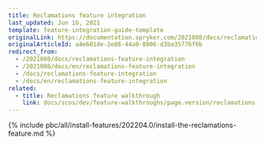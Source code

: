 ```yaml
---
title: Reclamations feature integration
last_updated: Jun 16, 2021
template: feature-integration-guide-template
originalLink: https://documentation.spryker.com/2021080/docs/reclamations-feature-integration
originalArticleId: a4e601de-2e86-44a0-8806-d3ba35776f6b
redirect_from:
  - /2021080/docs/reclamations-feature-integration
  - /2021080/docs/en/reclamations-feature-integration
  - /docs/reclamations-feature-integration
  - /docs/en/reclamations-feature-integration
related:
  - title: Reclamations feature walkthrough
    link: docs/scos/dev/feature-walkthroughs/page.version/reclamations-feature-walkthrough.html
---
```


{% include pbc/all/install-features/202204.0/install-the-reclamations-feature.md %} <!-- To edit, see /_includes/pbc/all/install-features/202204.0/install-the-reclamations-feature.md -->
